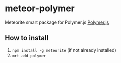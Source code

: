 meteor-polymer
===================

Meteorite smart package for Polymer.js
[Polymer.js](http://www.polymer-project.org/)

## How to install
1. `npm install -g meteorite` (if not already installed)
2. `mrt add polymer`
